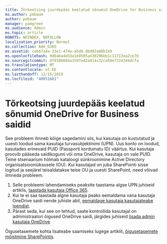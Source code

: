 ```yaml
---
title: Tõrkeotsing juurdepääs keelatud sõnumid OneDrive for Business saidid
ms.author: pebaum
author: pebaum
manager: pamgreen
ms.audience: Admin
ms.topic: article
ROBOTS: NOINDEX, NOFOLLOW
localization_priority: Normal
ms.collection: Adm_O365
ms.assetid: cebb7a4a-33e1-474e-a5d0-dbd02a80b1e9
ms.openlocfilehash: 9d8aba4e53a1e0505a430296bb1c11713ea2ce7b
ms.sourcegitcommit: 0f0186044a3597e42ad14c32ca58e7224344dcfa
ms.translationtype: MT
ms.contentlocale: et-EE
ms.lasthandoff: 12/15/2019
ms.locfileid: "40051601"
---
```

# <a name="troubleshooting-access-denied-messages-to-onedrive-for-business-sites"></a>Tõrkeotsing juurdepääs keelatud sõnumid OneDrive for Business saidid

See probleem ilmneb kõige sagedamini siis, kui kasutaja on kustutatud ja uuesti loodud sama kasutaja turvasubjektinimi (UPN). Uus konto on loodud, kasutades erinevaid PUID (Passporti kordumatu ID) väärtus. Kui kasutaja proovib pääseda saidikogumi või oma OneDrive, kasutaja on vale PUID. Teine stsenaarium hõlmab kataloogi sünkroonimine Active Directory organisatsiooniüksusele (OU). Kui kasutajad on juba SharePointi sisse logitud ja seejärel teisaldatakse teise OU ja uuesti SharePoint, need võivad ilmneda probleem.

1. Selle probleemi lahendamiseks peaksite taastama algse UPN juhiseid artiklis, [taastada kasutaja Office 365](https://docs.microsoft.com/office365/admin/add-users/restore-user?view=o365-worldwide).
2. Kui te ei saa taastada algne kasutaja peaks eemaldama vana kasutaja OneDrive saidi nende juhiste abil, [eemaldage kasutaja kasutajateabe loendist](). 
3. Pärast seda, kui see on tehtud, saate kontrollida kasutajal on administraatori õigused OneDrive saidi, järgides juhiseid [lisada admin kasutaja OneDrive](https://docs.microsoft.com/sharepoint/manage-user-profiles?redirectSourcePath=%252fen-us%252farticle%252fmanage-user-profiles-in-the-sharepoint-admin-center-494bec9c-6654-41f0-920f-f7f937ea9723#add-and-remove-admins-for-a-users-onedrive)

Õigusetasemete kohta lisateabe saamiseks lugege artiklit, [õigusetasemete mõistmine SharePointis](https://docs.microsoft.com/sharepoint/understanding-permission-levels).
